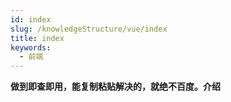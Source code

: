 ```yaml
---
id: index
slug: /knowledgeStructure/vue/index
title: index
keywords:
  - 前端
---
```



**做到即查即用，能复制粘贴解决的，就绝不百度。介绍**
